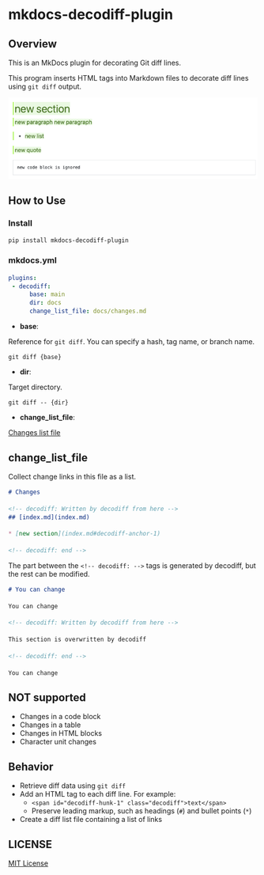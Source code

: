 # mkdocs-decodiff-plugin

## Overview

This is an MkDocs plugin for decorating Git diff lines.

This program inserts HTML tags into Markdown files to decorate diff lines using `git diff` output.

![decoration-image](./_res/decoration-image.png)

## How to Use

### Install

```shell
pip install mkdocs-decodiff-plugin
```

### mkdocs.yml

```yml
plugins:
 - decodiff:
      base: main
      dir: docs
      change_list_file: docs/changes.md
```

* **base**:

 Reference for `git diff`. You can specify a hash, tag name, or branch name.

 ```
 git diff {base}
 ```
* **dir**:

 Target directory.

 ```
 git diff -- {dir}
 ```

* **change_list_file**:
  
 [Changes list file](#change_list_file)


## change_list_file

Collect change links in this file as a list.

```markdown
# Changes

<!-- decodiff: Written by decodiff from here -->
## [index.md](index.md)

* [new section](index.md#decodiff-anchor-1)

<!-- decodiff: end -->
```

The part between the `<!-- decodiff: -->` tags is generated by decodiff, but the rest can be modified.

```markdown
# You can change

You can change

<!-- decodiff: Written by decodiff from here -->

This section is overwritten by decodiff

<!-- decodiff: end -->

You can change
```

## NOT supported

* Changes in a code block
* Changes in a table
* Changes in HTML blocks
* Character unit changes

## Behavior

* Retrieve diff data using `git diff`
* Add an HTML tag to each diff line. For example:
    * `<span id="decodiff-hunk-1" class="decodiff">text</span>`
    * Preserve leading markup, such as headings (`#`) and bullet points (`*`)
* Create a diff list file containing a list of links

## LICENSE

[MIT License](../LICENSE)
